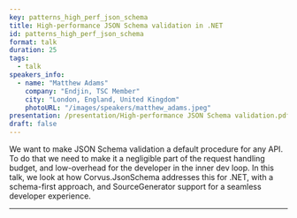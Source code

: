 ```yaml
---
key: patterns_high_perf_json_schema
title: High-performance JSON Schema validation in .NET
id: patterns_high_perf_json_schema
format: talk
duration: 25
tags:
  - talk
speakers_info:
  - name: "Matthew Adams"
    company: "Endjin, TSC Member"
    city: "London, England, United Kingdom"
    photoURL: "/images/speakers/matthew_adams.jpeg"
presentation: /presentation/High-performance JSON Schema validation.pdf
draft: false
---
```


We want to make JSON Schema validation a default procedure for any API. To do that we need to make it a negligible part of the request handling budget, and low-overhead for the developer in the inner dev loop. In this talk, we look at how Corvus.JsonSchema addresses this for .NET, with a schema-first approach, and SourceGenerator support for a seamless developer experience.

---


